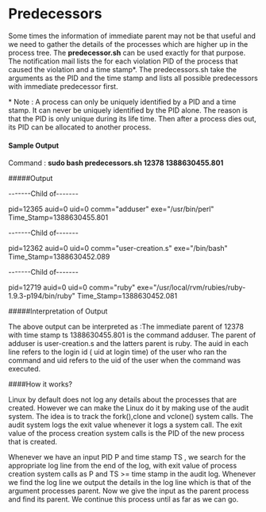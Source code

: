 Predecessors 
============

Some times the information of immediate parent may not be that useful and we
need to gather the details of the processes which are higher up in the process
tree. The **predecessor.sh** can be used exactly for that purpose. The 
notification mail lists the for each violation  PID of the process that caused
the violation and a time stamp\*. The predecessors.sh take the arguments as
the PID and the time stamp and lists all possible predecessors with immediate
predecessor first. 

\* Note : A process can only be uniquely identified by a PID and a time stamp.
It can never be uniquely identified by the PID alone. The reason is that the
PID is only unique during its life time. Then after a process dies out, its
PID can be allocated to another process.

#### Sample Output

Command : **sudo bash predecessors.sh 12378 1388630455.801**

#####Output

-------Child of-------

pid=12365 auid=0 uid=0 comm="adduser" exe="/usr/bin/perl" Time_Stamp=1388630455.801

-------Child of-------

pid=12362 auid=0 uid=0 comm="user-creation.s" exe="/bin/bash" Time_Stamp=1388630452.089

-------Child of-------

pid=12719 auid=0 uid=0 comm="ruby" exe="/usr/local/rvm/rubies/ruby-1.9.3-p194/bin/ruby" Time_Stamp=1388630452.081

#####Interpretation of Output

The above output can be interpreted as :The immediate parent of 12378 with
time stamp ts 1388630455.801 is the command adduser. The parent of adduser is
user-creation.s and the latters parent is ruby. The auid in each line refers
to the login id ( uid at login time) of the user who ran the command and uid
 refers to the uid of the user when the command was executed.

####How it works?

Linux by default does not log any details about the processes that are
created. However we can make the Linux do it by making use of the audit
system. The idea is to track the fork(),clone and vclone() system calls. The
audit system logs the exit value whenever it logs a system call. The exit
value of the process creation system calls is the PID of the new process that
is created.

Whenever we have an input PID  P and time stamp TS , we search for the appropriate
log line from the end of the log, with exit value of process creation system
calls as P  and TS >= time stamp in the audit log. Whenever we find the log
line we output the details in the log line which is that of the argument
processes parent. Now we give the input as the parent process and find its
parent. We continue this process until as far as we can go.
